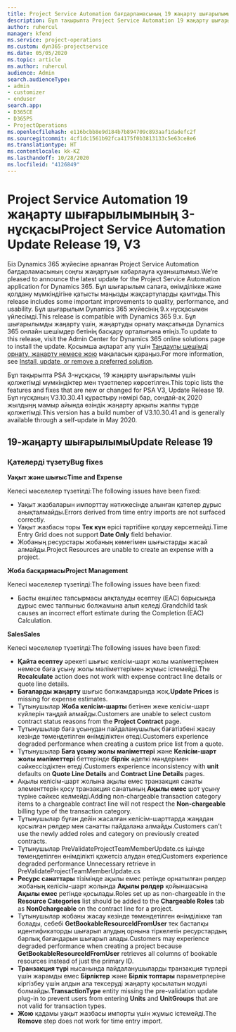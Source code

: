 ```yaml
---
title: Project Service Automation бағдарламасының 19 жаңарту шығарылымы, Hotfix, 3-нұсқасындағы жаңалықтар немесе өзгерістер
description: Бұл тақырыпта Project Service Automation 19 жаңарту шығарылымының 3-нұсқасында қолжетімді мүмкіндіктер мен түзетпелер көрсетілген.
author: ruhercul
manager: kfend
ms.service: project-operations
ms.custom: dyn365-projectservice
ms.date: 05/05/2020
ms.topic: article
ms.author: ruhercul
audience: Admin
search.audienceType:
- admin
- customizer
- enduser
search.app:
- D365CE
- D365PS
- ProjectOperations
ms.openlocfilehash: e116bcbb8e9d184b7b894709c893aaf1dadefc2f
ms.sourcegitcommit: 4cf1dc1561b92fca4175f0b3813133c5e63ce8e6
ms.translationtype: HT
ms.contentlocale: kk-KZ
ms.lasthandoff: 10/28/2020
ms.locfileid: "4126849"
---
```

# <a name="project-service-automation-update-release-19-v3"></a><span data-ttu-id="a0cf6-103">Project Service Automation 19 жаңарту шығарылымының 3-нұсқасы</span><span class="sxs-lookup"><span data-stu-id="a0cf6-103">Project Service Automation Update Release 19, V3</span></span>

<span data-ttu-id="a0cf6-104">Біз Dynamics 365 жүйесіне арналған Project Service Automation бағдарламасының соңғы жаңартуын хабарлауға қуаныштымыз.</span><span class="sxs-lookup"><span data-stu-id="a0cf6-104">We’re pleased to announce the latest update for the Project Service Automation application for Dynamics 365.</span></span> <span data-ttu-id="a0cf6-105">Бұл шығарылым сапаға, өнімділікке және қолдану мүмкіндігіне қатысты маңызды жақсартуларды қамтиды.</span><span class="sxs-lookup"><span data-stu-id="a0cf6-105">This release includes some important improvements to quality, performance, and usability.</span></span> <span data-ttu-id="a0cf6-106">Бұл шығарылым Dynamics 365 жүйесінің 9.x нұсқасымен үйлесімді.</span><span class="sxs-lookup"><span data-stu-id="a0cf6-106">This release is compatible with Dynamics 365 9.x.</span></span> <span data-ttu-id="a0cf6-107">Бұл шығарылымды жаңарту үшін, жаңартуды орнату мақсатында Dynamics 365 онлайн шешімдер бетінің басқару орталығына өтіңіз.</span><span class="sxs-lookup"><span data-stu-id="a0cf6-107">To update to this release, visit the Admin Center for Dynamics 365 online solutions page to install the update.</span></span> <span data-ttu-id="a0cf6-108">Қосымша ақпарат алу үшін [Таңдаулы шешімді орнату, жаңарту немесе жою](https://docs.microsoft.com/power-platform/admin/install-remove-preferred-solution) мақаласын қараңыз.</span><span class="sxs-lookup"><span data-stu-id="a0cf6-108">For more information, see [Install, update, or remove a preferred solution](https://docs.microsoft.com/power-platform/admin/install-remove-preferred-solution).</span></span>

<span data-ttu-id="a0cf6-109">Бұл тақырыпта PSA 3-нұсқасы, 19 жаңарту шығарылымы үшін қолжетімді мүмкіндіктер мен түзетпелер көрсетілген.</span><span class="sxs-lookup"><span data-stu-id="a0cf6-109">This topic lists the features and fixes that are new or changed for PSA V3, Update Release 19.</span></span> <span data-ttu-id="a0cf6-110">Бұл нұсқаның V3.10.30.41 құрастыру нөмірі бар, сондай-ақ 2020 жылдыңң мамыр айында өзіндік жаңарту арқылы жалпы түрде қолжетімді.</span><span class="sxs-lookup"><span data-stu-id="a0cf6-110">This version has a build number of V3.10.30.41 and is generally available through a self-update in May 2020.</span></span>

## <a name="update-release-19"></a><span data-ttu-id="a0cf6-111">19-жаңарту шығарылымы</span><span class="sxs-lookup"><span data-stu-id="a0cf6-111">Update Release 19</span></span>

### <a name="bug-fixes"></a><span data-ttu-id="a0cf6-112">Қателерді түзету</span><span class="sxs-lookup"><span data-stu-id="a0cf6-112">Bug fixes</span></span>

<span data-ttu-id="a0cf6-113">**Уақыт және шығыс**</span><span class="sxs-lookup"><span data-stu-id="a0cf6-113">**Time and Expense**</span></span>

<span data-ttu-id="a0cf6-114">Келесі мәселелер түзетілді:</span><span class="sxs-lookup"><span data-stu-id="a0cf6-114">The following issues have been fixed:</span></span> 

- <span data-ttu-id="a0cf6-115">Уақыт жазбаларын импорттау нәтижесінде алынған қателер дұрыс анықталмайды.</span><span class="sxs-lookup"><span data-stu-id="a0cf6-115">Errors derived from time entry imports are not surfaced correctly.</span></span>
- <span data-ttu-id="a0cf6-116">Уақыт жазбасы торы **Тек күн** өрісі тәртібіне қолдау көрсетпейді.</span><span class="sxs-lookup"><span data-stu-id="a0cf6-116">Time Entry Grid does not support **Date Only** field behavior.</span></span>
- <span data-ttu-id="a0cf6-117">Жобаның ресурстары жобаның көмегімен шығыстарды жасай алмайды.</span><span class="sxs-lookup"><span data-stu-id="a0cf6-117">Project Resources are unable to create an expense with a project.</span></span>

<span data-ttu-id="a0cf6-118">**Жоба басқармасы**</span><span class="sxs-lookup"><span data-stu-id="a0cf6-118">**Project Management**</span></span>

<span data-ttu-id="a0cf6-119">Келесі мәселелер түзетілді:</span><span class="sxs-lookup"><span data-stu-id="a0cf6-119">The following issues have been fixed:</span></span> 

-  <span data-ttu-id="a0cf6-120">Басты еншілес тапсырмасы аяқталуды есептеу (EAC) барысында дұрыс емес талпыныс болжамына алып келеді.</span><span class="sxs-lookup"><span data-stu-id="a0cf6-120">Grandchild task causes an incorrect effort estimate during the Completion (EAC) Calculation.</span></span>

<span data-ttu-id="a0cf6-121">**Sales**</span><span class="sxs-lookup"><span data-stu-id="a0cf6-121">**Sales**</span></span>

<span data-ttu-id="a0cf6-122">Келесі мәселелер түзетілді:</span><span class="sxs-lookup"><span data-stu-id="a0cf6-122">The following issues have been fixed:</span></span> 

- <span data-ttu-id="a0cf6-123">**Қайта есептеу** әрекеті шығыс келісім-шарт жолы мәліметтерімен немесе баға ұсыну жолы мәліметтерімен жұмыс істемейді.</span><span class="sxs-lookup"><span data-stu-id="a0cf6-123">The **Recalculate** action does not work with expense contract line details or quote line details.</span></span>
- <span data-ttu-id="a0cf6-124">**Бағаларды жаңарту** шығыс болжамдарында жоқ.</span><span class="sxs-lookup"><span data-stu-id="a0cf6-124">**Update Prices** is missing for expense estimates.</span></span>
-  <span data-ttu-id="a0cf6-125">Тұтынушылар **Жоба келісім-шарты** бетінен жеке келісім-шарт күйлерін таңдай алмайды.</span><span class="sxs-lookup"><span data-stu-id="a0cf6-125">Customers are unable to select custom contract status reasons from the **Project Contract** page.</span></span>
- <span data-ttu-id="a0cf6-126">Тұтынушылар баға ұсынудан пайдаланушылық бағатізбені жасау кезінде төмендетілген өнімділіктен өтеді.</span><span class="sxs-lookup"><span data-stu-id="a0cf6-126">Customers experience degraded performance when creating a custom price list from a quote.</span></span>
- <span data-ttu-id="a0cf6-127">Тұтынушылар **Баға ұсыну жолы мәліметтері** және **Келісім-шарт жолы мәліметтері** беттерінде **бірлік** әдепкі мәндерімен сәйкессіздіктен өтеді.</span><span class="sxs-lookup"><span data-stu-id="a0cf6-127">Customers experience inconsistency with **unit** defaults on **Quote Line Details** and **Contract Line Details** pages.</span></span>
- <span data-ttu-id="a0cf6-128">Ақылы келісім-шарт жолына ақылы емес транзакция санаты элементтерін қосу транзакция санатының **Ақылы емес** шот ұсыну түріне сәйкес келмейді.</span><span class="sxs-lookup"><span data-stu-id="a0cf6-128">Adding non-chargeable transaction category items to a chargeable contract line will not respect the **Non-chargeable** billing type of the transaction category.</span></span>
- <span data-ttu-id="a0cf6-129">Тұтынушылар бұған дейін жасалған келісім-шарттарда жаңадан қосылған рөлдер мен санатты пайдалана алмайды.</span><span class="sxs-lookup"><span data-stu-id="a0cf6-129">Customers can't use the newly added roles and category on previously created contracts.</span></span>
- <span data-ttu-id="a0cf6-130">Тұтынушылар PreValidateProjectTeamMemberUpdate.cs ішінде төмендетілген өнімділікті қажетсіз алудан өтеді</span><span class="sxs-lookup"><span data-stu-id="a0cf6-130">Customers experience degraded performance Unnecessary retrieve in PreValidateProjectTeamMemberUpdate.cs</span></span>
- <span data-ttu-id="a0cf6-131">**Ресурс санаттары** тізімінде ақылы емес ретінде орнатылған рөлдер жобаның келісім-шарт жолында **Ақылы рөлдер** қойыншасына **Ақылы емес** ретінде қосылады.</span><span class="sxs-lookup"><span data-stu-id="a0cf6-131">Roles set up as non-chargeable in the **Resource Categories** list should be added to the **Chargeable Roles** tab as **Non0chargeable** on the contract line for a project.</span></span>
- <span data-ttu-id="a0cf6-132">Тұтынушылар жобаны жасау кезінде төмендетілген өнімділікке тап болады, себебі **GetBookableResourceIdFromUser** тек бастапқы идентификаторды шығарып алудың орнына тіркелетін ресурстардың барлық бағандарын шығарып алады.</span><span class="sxs-lookup"><span data-stu-id="a0cf6-132">Customers may experience degraded performance when creating a project because **GetBookableResourceIdFromUser** retrieves all columns of bookable resources instead of just the primary ID.</span></span>
- <span data-ttu-id="a0cf6-133">**Транзакция түрі** нысанында пайдаланушыларды транзакция түрлері үшін жарамды емес **Бірліктер** және **Бірлік топтары** параметрлеріне кіргізбеу үшін алдын ала тексеруді жаңарту қосылатын модулі болмайды.</span><span class="sxs-lookup"><span data-stu-id="a0cf6-133">**TransactionType** entity missing the pre-validation update plug-in to prevent users from entering **Units** and **UnitGroups** that are not valid for transaction types.</span></span>
- <span data-ttu-id="a0cf6-134">**Жою** қадамы уақыт жазбасы импорты үшін жұмыс істемейді.</span><span class="sxs-lookup"><span data-stu-id="a0cf6-134">The **Remove** step does not work for time entry import.</span></span>
